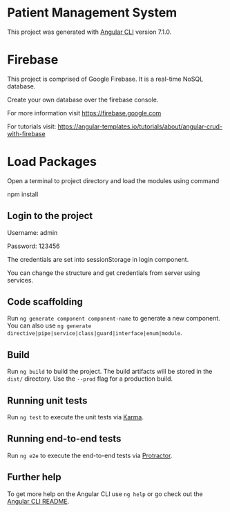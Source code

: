 # Patient Management System

This project was generated with [Angular CLI](https://github.com/angular/angular-cli) version 7.1.0.

# Firebase

This project is comprised of Google Firebase. It is a real-time NoSQL database.

Create your own database over the firebase console.

For more information visit https://firebase.google.com

For tutorials visit: https://angular-templates.io/tutorials/about/angular-crud-with-firebase

# Load Packages

Open a terminal to project directory and load the modules using command

npm install

## Login to the project

Username: admin

Password: 123456

The credentials are set into sessionStorage in login component.

You can change the structure and get credentials from server using services.

## Code scaffolding

Run `ng generate component component-name` to generate a new component. You can also use `ng generate directive|pipe|service|class|guard|interface|enum|module`.

## Build

Run `ng build` to build the project. The build artifacts will be stored in the `dist/` directory. Use the `--prod` flag for a production build.

## Running unit tests

Run `ng test` to execute the unit tests via [Karma](https://karma-runner.github.io).

## Running end-to-end tests

Run `ng e2e` to execute the end-to-end tests via [Protractor](http://www.protractortest.org/).

## Further help

To get more help on the Angular CLI use `ng help` or go check out the [Angular CLI README](https://github.com/angular/angular-cli/blob/master/README.md).
